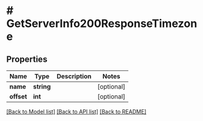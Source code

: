 # # GetServerInfo200ResponseTimezone

## Properties

Name | Type | Description | Notes
------------ | ------------- | ------------- | -------------
**name** | **string** |  | [optional]
**offset** | **int** |  | [optional]

[[Back to Model list]](../../README.md#models) [[Back to API list]](../../README.md#endpoints) [[Back to README]](../../README.md)
